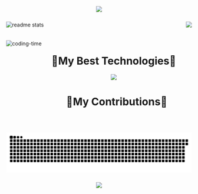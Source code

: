 <h1 align="center">
    <img src="https://readme-typing-svg.herokuapp.com/?font=Righteous&size=35&center=true&vCenter=true&width=500&height=70&color=84D9FFFF&duration=4000&lines=Hello+There!+👋;+I'm+Guilherme+Rezende!;" />
</h1>

<div>
  <img align="right" height="180em" src="https://github-readme-stats.vercel.app/api/top-langs/?username=guilhermerezende10&hide=HTML,CSS,SCSS&langs_count=6&layout=compact&theme=github_dark&border_radius=10&size_weight=0.5&count_weight=0.5&exclude_repo=github-readme-stats"%20alt="top%20langs"/>
  <img width=430 src="https://github-readme-stats.vercel.app/api?username=guilhermerezende10&count_private=true&show_icons=true&theme=github_dark&rank_icon=github&border_radius=10" alt="readme stats" />
</div>
<br>

<div  align="center"> 
  <div style="display: inline_block"><br>
    <img align="left" height="250" alt="coding-time" src="code.gif">
    <h1 align="center">🐺My Best Technologies🐺</h1>
     <img src="https://skillicons.dev/icons?i=javascript,nodejs,typescript,cpp,java,html,css,scss,angular,vscode,github,figma,git" /><br>
      
   </div>
    <div align="center">
  <h1>🦁My Contributions🦁</h1>
  <br>
  <img alt="snake eating my contributions" src="https://raw.githubusercontent.com/guilhermerezende10/guilhermerezende10/output/github-contribution-grid-snake.svg" />

  <h3 align="center">
    <img src="https://readme-typing-svg.herokuapp.com/?font=Righteous&size=25&center=true&vCenter=true&width=500&color=84D9FFFF&height=70&duration=4000&lines=Thank+you+for+visiting!;The+north-remembers.;">
</h3>

